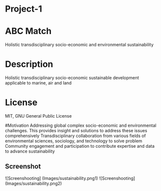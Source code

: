# Project-1 
# ABC Match
Holistic transdisciplinary socio-economic and environmental sustainability

# Description
Holistic transdisciplinary socio-economic sustainable development applicable to marine, air and land

# License
MIT, GNU General Public License

#Motivation
Addressing global complex socio-economic and environmental challenges. This provides insight and solutions to address these issues comprehensively
Transdisciplinary collaboration from various fields of environmental sciences, sociology, and technology to solve problem
Community engagement and participation to contribute expertise and data to advance sustainability

## Screenshot
![Screenshooting] (Images/sustainability.png1)
![Screenshooting] (Images/sustainability.png2)
